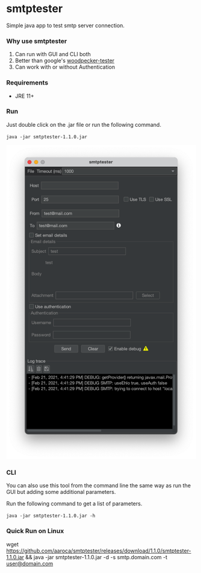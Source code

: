 # smtptester
Simple java app to test smtp server connection.

### Why use smtptester
1. Can run with GUI and CLI both
2. Better than google's [woodpecker-tester](https://code.google.com/archive/p/woodpecker-tester/)
3. Can work with or without Authentication

### Requirements

* JRE 11+

### Run

Just double click on the .jar file or run the following command.

`java -jar smtptester-1.1.0.jar`

![smtptester ui](./screenshots/smtptester.png)

### CLI

You can also use this tool from the command line the same way as run the GUI but adding some additional parameters.

Run the following command to get a list of parameters.

`java -jar smtptester-1.1.0.jar -h`

### Quick Run on Linux

wget https://github.com/aaroca/smtptester/releases/download/1.1.0/smtptester-1.1.0.jar && java -jar smtptester-1.1.0.jar -d -s smtp.domain.com -t user@domain.com
